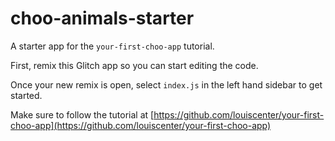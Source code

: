 # choo-animals-starter

A starter app for the `your-first-choo-app` tutorial.

First, remix this Glitch app so you can start editing the code.

Once your new remix is open, select `index.js` in the left hand sidebar to get started.

Make sure to follow the tutorial at [https://github.com/louiscenter/your-first-choo-app](https://github.com/louiscenter/your-first-choo-app)
